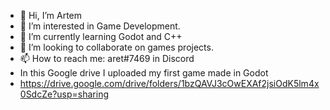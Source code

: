 - 👋 Hi, I’m Artem
- 👀 I’m interested in Game Development.
- 🌱 I’m currently learning Godot and C++
- 💞️ I’m looking to collaborate on games projects.
- 📫 How to reach me: aret#7469 in Discord
- In this Google drive I uploaded my first game made in Godot
- https://drive.google.com/drive/folders/1bzQAVJ3cOwEXAf2jsiOdK5lm4x0SdcZe?usp=sharing

<!---
aret777/aret777 is a ✨ special ✨ repository because its `README.md` (this file) appears on your GitHub profile.
You can click the Preview link to take a look at your changes.
--->
